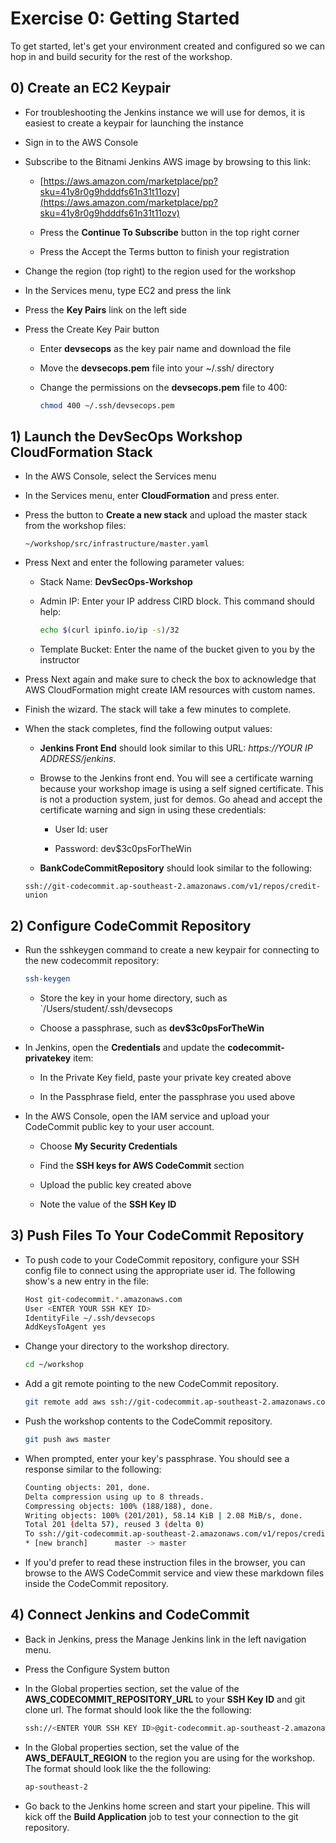# Exercise 0: Getting Started

To get started, let's get your environment created and configured so we can hop in and build security for the rest of the workshop.

## 0) Create an EC2 Keypair

- For troubleshooting the Jenkins instance we will use for demos, it is easiest to create a keypair for launching the instance

- Sign in to the AWS Console

- Subscribe to the Bitnami Jenkins AWS image by browsing to this link:

    - [https://aws.amazon.com/marketplace/pp?sku=41y8r0g9hdddfs61n31t11ozv](https://aws.amazon.com/marketplace/pp?sku=41y8r0g9hdddfs61n31t11ozv)

    - Press the **Continue To Subscribe** button in the top right corner

    - Press the Accept the Terms button to finish your registration

- Change the region (top right) to the region used for the workshop

- In the Services menu, type EC2 and press the link

- Press the **Key Pairs** link on the left side

- Press the Create Key Pair button

    - Enter **devsecops** as the key pair name and download the file

    - Move the **devsecops.pem** file into your ~/.ssh/ directory

    - Change the permissions on the **devsecops.pem** file to 400:

        ```bash
        chmod 400 ~/.ssh/devsecops.pem
        ```

## 1) Launch the DevSecOps Workshop CloudFormation Stack

- In the AWS Console, select the Services menu

- In the Services menu, enter **CloudFormation** and press enter.

- Press the button to **Create a new stack** and upload the master stack from the workshop files:

    ```
    ~/workshop/src/infrastructure/master.yaml
    ```

- Press Next and enter the following parameter values:

    - Stack Name: **DevSecOps-Workshop**

    - Admin IP: Enter your IP address CIRD block. This command should help:

        ```bash
        echo $(curl ipinfo.io/ip -s)/32
        ```
    - Template Bucket: Enter the name of the bucket given to you by the instructor

- Press Next again and make sure to check the box to acknowledge that AWS CloudFormation might create IAM resources with custom names.

- Finish the wizard. The stack will take a few minutes to complete.

- When the stack completes, find the following output values:

    - **Jenkins Front End** should look similar to this URL: *https://YOUR IP ADDRESS/jenkins*.

    - Browse to the Jenkins front end. You will see a certificate warning because your workshop image is using a self signed certificate. This is not a production system, just for demos. Go ahead and accept the certificate warning and sign in using these credentials:

        - User Id: user

        - Password: dev$3c0psForTheWin

    - **BankCodeCommitRepository** should look similar to the following:

    ```
    ssh://git-codecommit.ap-southeast-2.amazonaws.com/v1/repos/credit-union
    ```

## 2) Configure CodeCommit Repository

- Run the sshkeygen command to create a new keypair for connecting to the new codecommit repository:

    ```bash
    ssh-keygen
    ```

    - Store the key in your home directory, such as `/Users/student/.ssh/devsecops

    - Choose a passphrase, such as **dev$3c0psForTheWin**

- In Jenkins, open the **Credentials** and update the **codecommit-privatekey** item:

    - In the Private Key field, paste your private key created above

    - In the Passphrase field, enter the passphrase you used above

- In the AWS Console, open the IAM service and upload your CodeCommit public key to your user account.

    - Choose **My Security Credentials**

    - Find the **SSH keys for AWS CodeCommit** section

    - Upload the public key created above

    - Note the value of the **SSH Key ID**

## 3) Push Files To Your CodeCommit Repository

- To push code to your CodeCommit repository, configure your SSH config file to connect using the appropriate user id. The following show's a new entry in the file:

    ```bash
    Host git-codecommit.*.amazonaws.com
    User <ENTER YOUR SSH KEY ID>
    IdentityFile ~/.ssh/devsecops
    AddKeysToAgent yes
    ```

- Change your directory to the workshop directory.

    ```bash
    cd ~/workshop
    ```

- Add a git remote pointing to the new CodeCommit repository.

    ```bash
    git remote add aws ssh://git-codecommit.ap-southeast-2.amazonaws.com/v1/repos/credit-union 
    ```

- Push the workshop contents to the CodeCommit repository.

    ```bash
    git push aws master
    ```

- When prompted, enter your key's passphrase. You should see a response similar to the following:

    ```bash
    Counting objects: 201, done.
    Delta compression using up to 8 threads.
    Compressing objects: 100% (188/188), done.
    Writing objects: 100% (201/201), 58.14 KiB | 2.08 MiB/s, done.
    Total 201 (delta 57), reused 3 (delta 0)
    To ssh://git-codecommit.ap-southeast-2.amazonaws.com/v1/repos/credit-union
    * [new branch]      master -> master
    ```

- If you'd prefer to read these instruction files in the browser, you can browse to the AWS CodeCommit service and view these markdown files inside the CodeCommit repository.

## 4) Connect Jenkins and CodeCommit

- Back in Jenkins, press the Manage Jenkins link in the left navigation menu.

- Press the Configure System button

- In the Global properties section, set the value of the **AWS_CODECOMMIT_REPOSITORY_URL** to your **SSH Key ID** and git clone url. The format should look like the the following:

    ```bash
    ssh://<ENTER YOUR SSH KEY ID>@git-codecommit.ap-southeast-2.amazonaws.com/v1/repos/credit-union
    ```

- In the Global properties section, set the value of the **AWS_DEFAULT_REGION** to the region you are using for the workshop. The format should look like the the following:

    ```bash
    ap-southeast-2
    ```

- Go back to the Jenkins home screen and start your pipeline. This will kick off the  **Build Application** job to test your connection to the git repository.